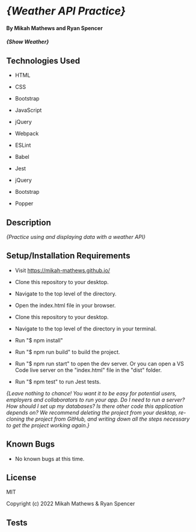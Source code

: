 # _{Weather API Practice}_

#### By Mikah Mathews and Ryan Spencer

#### _{Show Weather}_

## Technologies Used
* HTML
* CSS
* Bootstrap
* JavaScript
* jQuery

* Webpack
* ESLint
* Babel
* Jest
* jQuery
* Bootstrap
* Popper

## Description

_{Practice using and displaying data with a weather API}_

## Setup/Installation Requirements

* Visit https://mikah-mathews.github.io/
* Clone this repository to your desktop.
* Navigate to the top level of the directory.
* Open the index.html file in your browser.

* Clone this repository to your desktop.
* Navigate to the top level of the directory in your terminal.
* Run "$ npm install"
* Run "$ npm run build" to build the project.
* Run "$ npm run start" to open the dev server. Or you can open a VS Code live server on the "index.html" file in the "dist" folder.
* Run "$ npm test" to run Jest tests.

_{Leave nothing to chance! You want it to be easy for potential users, employers and collaborators to run your app. Do I need to run a server? How should I set up my databases? Is there other code this application depends on? We recommend deleting the project from your desktop, re-cloning the project from GitHub, and writing down all the steps necessary to get the project working again.}_

## Known Bugs

* No known bugs at this time.

## License

MIT

Copyright (c) 2022 Mikah Mathews & Ryan Spencer
  
## Tests